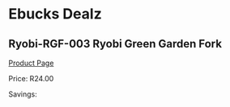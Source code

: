 
# Ebucks Dealz
## Ryobi-RGF-003 Ryobi Green Garden Fork
[Product Page](https://www.ebucks.com/web/shop/productSelected.do?prodId=1220448775&catId=363410833)

Price: R24.00

Savings: 


	